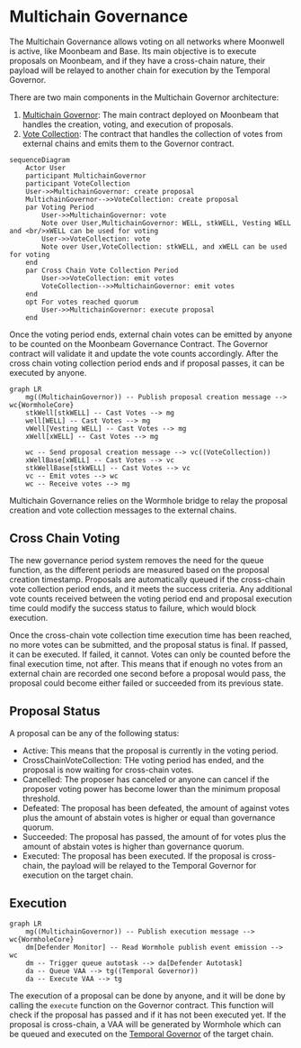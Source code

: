 # Multichain Governance

The Multichain Governance allows voting on all networks where Moonwell is
active, like Moonbeam and Base. Its main objective is to execute proposals on
Moonbeam, and if they have a cross-chain nature, their payload will be relayed
to another chain for execution by the Temporal Governor.

There are two main components in the Multichain Governor architecture:

1. [Multichain Governor](./contracts/MULTICHAINGOVERNOR.md): The main contract
   deployed on Moonbeam that handles the creation, voting, and execution of
   proposals.
2. [Vote Collection](./contracts/VOTECOLLECTION.md): The contract that handles
   the collection of votes from external chains and emits them to the Governor
   contract.

```mermaid
sequenceDiagram
    Actor User
    participant MultichainGovernor
    participant VoteCollection
    User->>MultichainGovernor: create proposal
    MultichainGovernor-->>VoteCollection: create proposal
    par Voting Period
        User->>MultichainGovernor: vote
        Note over User,MultichainGovernor: WELL, stkWELL, Vesting WELL and <br/>xWELL can be used for voting
        User->>VoteCollection: vote
        Note over User,VoteCollection: stkWELL, and xWELL can be used for voting
    end
    par Cross Chain Vote Collection Period
        User->>VoteCollection: emit votes
        VoteCollection-->>MultichainGovernor: emit votes
    end
    opt For votes reached quorum
        User->>MultichainGovernor: execute proposal
    end
```

Once the voting period ends, external chain votes can be emitted by anyone to be
counted on the Moonbeam Governance Contract. The Governor contract will validate
it and update the vote counts accordingly. After the cross chain voting
collection period ends and if proposal passes, it can be executed by anyone.

```mermaid
graph LR
    mg((MultichainGovernor)) -- Publish proposal creation message --> wc{WormholeCore}
    stkWell[stkWELL] -- Cast Votes --> mg
    well[WELL] -- Cast Votes --> mg
    vWell[Vesting WELL] -- Cast Votes --> mg
    xWell[xWELL] -- Cast Votes --> mg

    wc -- Send proposal creation message --> vc((VoteCollection))
    xWellBase[xWELL] -- Cast Votes --> vc
    stkWellBase[stkWELL] -- Cast Votes --> vc
    vc -- Emit votes --> wc
    wc -- Receive votes --> mg
```

Multichain Governance relies on the Wormhole bridge to relay the proposal
creation and vote collection messages to the external chains.

## Cross Chain Voting

The new governance period system removes the need for the queue function, as the
different periods are measured based on the proposal creation timestamp.
Proposals are automatically queued if the cross-chain vote collection period
ends, and it meets the success criteria. Any additional vote counts received
between the voting period end and proposal execution time could modify the
success status to failure, which would block execution.

Once the cross-chain vote collection time execution time has been reached, no
more votes can be submitted, and the proposal status is final. If passed, it can
be executed. If failed, it cannot. Votes can only be counted before the final
execution time, not after. This means that if enough no votes from an external
chain are recorded one second before a proposal would pass, the proposal could
become either failed or succeeded from its previous state.

## Proposal Status

A proposal can be any of the following status:

- Active: This means that the proposal is currently in the voting period.
- CrossChainVoteCollection: THe voting period has ended, and the proposal is now
  waiting for cross-chain votes.
- Cancelled: The proposer has canceled or anyone can cancel if the proposer
  voting power has become lower than the minimum proposal threshold.
- Defeated: The proposal has been defeated, the amount of against votes plus the
  amount of abstain votes is higher or equal than governance quorum.
- Succeeded: The proposal has passed, the amount of for votes plus the amount of
  abstain votes is higher than governance quorum.
- Executed: The proposal has been executed. If the proposal is cross-chain, the
  payload will be relayed to the Temporal Governor for execution on the target
  chain.

## Execution

```mermaid
graph LR
    mg((MultichainGovernor)) -- Publish execution message --> wc{WormholeCore}
    dm[Defender Monitor] -- Read Wormhole publish event emission --> wc
    dm -- Trigger queue autotask --> da[Defender Autotask]
    da -- Queue VAA --> tg((Temporal Governor))
    da -- Execute VAA --> tg
```

The execution of a proposal can be done by anyone, and it will be done by
calling the `execute` function on the Governor contract. This function will
check if the proposal has passed and if it has not been executed yet. If the
proposal is cross-chain, a VAA will be generated by Wormhole which can be queued
and executed on the [Temporal Governor](./contracts/TEMPORALGOVERNOR.md) of the
target chain.
